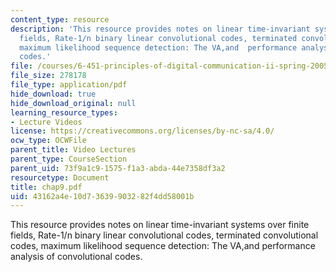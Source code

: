 ```yaml
---
content_type: resource
description: 'This resource provides notes on linear time-invariant systems over finite
  fields, Rate-1/n binary linear convolutional codes, terminated convolutional codes,
  maximum likelihood sequence detection: The VA,and  performance analysis of convolutional
  codes.'
file: /courses/6-451-principles-of-digital-communication-ii-spring-2005/43162a4e10d73639903282f4dd58001b_chap9.pdf
file_size: 278178
file_type: application/pdf
hide_download: true
hide_download_original: null
learning_resource_types:
- Lecture Videos
license: https://creativecommons.org/licenses/by-nc-sa/4.0/
ocw_type: OCWFile
parent_title: Video Lectures
parent_type: CourseSection
parent_uid: 73f9a1c9-1575-f1a3-abda-44e7358df3a2
resourcetype: Document
title: chap9.pdf
uid: 43162a4e-10d7-3639-9032-82f4dd58001b
---
```

This resource provides notes on linear time-invariant systems over finite fields, Rate-1/n binary linear convolutional codes, terminated convolutional codes, maximum likelihood sequence detection: The VA,and  performance analysis of convolutional codes.